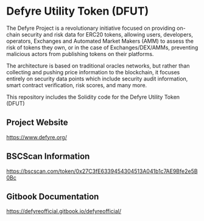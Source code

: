 # Defyre Utility Token (DFUT)

The Defyre Project is a revolutionary initiative focused on providing on-chain security and risk data for ERC20 tokens, allowing users, developers, operators, Exchanges and Automated Market Makers (AMM) to assess the risk of tokens they own, or in the case of Exchanges/DEX/AMMs, preventing malicious actors from publishing tokens on their platforms. 

The architecture is based on traditional oracles networks, but rather than collecting and pushing price information to the blockchain, it focuses entirely on security data points which include security audit information, smart contract verification, risk scores, and many more.

This repository includes the Solidity code for the Defyre Utility Token (DFUT)

## Project Website
https://www.defyre.org/

## BSCScan Information
https://bscscan.com/token/0x27C3fE6339454304513A041b1c7AE9Bfe2e5B0Bc

## Gitbook Documentation
https://defyreofficial.gitbook.io/defyreofficial/
